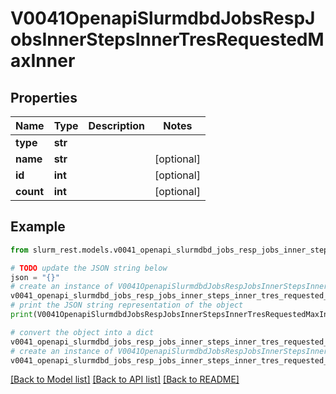 # V0041OpenapiSlurmdbdJobsRespJobsInnerStepsInnerTresRequestedMaxInner


## Properties

Name | Type | Description | Notes
------------ | ------------- | ------------- | -------------
**type** | **str** |  | 
**name** | **str** |  | [optional] 
**id** | **int** |  | [optional] 
**count** | **int** |  | [optional] 

## Example

```python
from slurm_rest.models.v0041_openapi_slurmdbd_jobs_resp_jobs_inner_steps_inner_tres_requested_max_inner import V0041OpenapiSlurmdbdJobsRespJobsInnerStepsInnerTresRequestedMaxInner

# TODO update the JSON string below
json = "{}"
# create an instance of V0041OpenapiSlurmdbdJobsRespJobsInnerStepsInnerTresRequestedMaxInner from a JSON string
v0041_openapi_slurmdbd_jobs_resp_jobs_inner_steps_inner_tres_requested_max_inner_instance = V0041OpenapiSlurmdbdJobsRespJobsInnerStepsInnerTresRequestedMaxInner.from_json(json)
# print the JSON string representation of the object
print(V0041OpenapiSlurmdbdJobsRespJobsInnerStepsInnerTresRequestedMaxInner.to_json())

# convert the object into a dict
v0041_openapi_slurmdbd_jobs_resp_jobs_inner_steps_inner_tres_requested_max_inner_dict = v0041_openapi_slurmdbd_jobs_resp_jobs_inner_steps_inner_tres_requested_max_inner_instance.to_dict()
# create an instance of V0041OpenapiSlurmdbdJobsRespJobsInnerStepsInnerTresRequestedMaxInner from a dict
v0041_openapi_slurmdbd_jobs_resp_jobs_inner_steps_inner_tres_requested_max_inner_from_dict = V0041OpenapiSlurmdbdJobsRespJobsInnerStepsInnerTresRequestedMaxInner.from_dict(v0041_openapi_slurmdbd_jobs_resp_jobs_inner_steps_inner_tres_requested_max_inner_dict)
```
[[Back to Model list]](../README.md#documentation-for-models) [[Back to API list]](../README.md#documentation-for-api-endpoints) [[Back to README]](../README.md)


